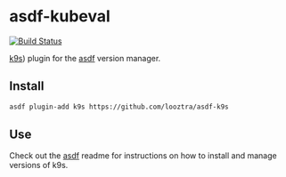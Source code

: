 # asdf-kubeval

[![Build Status](https://travis-ci.com/looztra/asdf-k9s.svg?branch=master)](https://travis-ci.com/looztra/asdf-k9s)

[k9s](https://github.com/derailed/k9s/)) plugin for the [asdf](https://github.com/asdf-vm/asdf) version manager.

## Install

```bash
asdf plugin-add k9s https://github.com/looztra/asdf-k9s
```

## Use

Check out the [asdf](https://github.com/asdf-vm/asdf) readme for instructions on how to install and manage versions of k9s.
